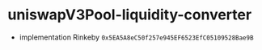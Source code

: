 # uniswapV3Pool-liquidity-converter
 * implementation Rinkeby  `0x5EA5A8eC50f257e945EF6523EfC05109528Bae9B`
